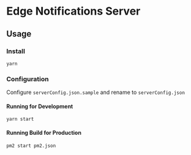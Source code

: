 # Edge Notifications Server

## Usage

### Install

```
yarn
```

### Configuration

Configure `serverConfig.json.sample` and rename to `serverConfig.json`

#### Running for Development

```
yarn start
```

#### Running Build for Production
```
pm2 start pm2.json
```